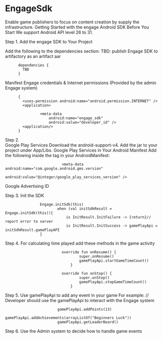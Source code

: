 # EngageSdk
Enable game publishers to focus on content creation by supply the infrastructure. 
Getting Started with the engage Android SDK
Before You Start
We support Android API level 26 to 31.

Step 1. Add the engage SDK to Your Project

Add the following to the dependencies section:
TBD: publish Engage SDK to artifactory as an artifact aar

          dependencies {
            TBD 
          }


Manifest Engage credentials & Internet permissions (Provided by the admin Engage system)

          {
            <uses-permission android:name="android.permission.INTERNET" />
            <application>
            
                    <meta-data
                        android:name="engage_sdk"
                        android:value="developer_id" />
            <application/>
          }           

Step 2.          
Google Play Services
Download the android-support-v4. Add the jar to your project under App/Libs.
Google Play Services in Your Android Manifest
Add the following  inside the <application> tag in your AndroidManifest:
          
                              <meta-data android:name="com.google.android.gms.version"
                              android:value="@integer/google_play_services_version" />

          
Google Advertising ID

Step 3. Init the SDK 
          
                    Engage.initSdk(this)
                            when (val initSdkResult = Engage.initSdk(this)){
                                is InitResult.InitFailure -> {return}// report error to server
                                is InitResult.InitSuccess -> gamePlayApi = initSdkResult.gamePlayAPI
                    }
          
        
Step 4.
For calculating time played add these methods in the game activity

                              override fun onResume() {
                                      super.onResume()
                                      gamePlayApi.startGameTimeCount()
                                  }

                              override fun onStop() {
                                      super.onStop()
                                      gamePlayApi.stopGameTimeCount()
                                  }
    
Step 5.
Use gamePlayApi to add any event in your game
For example: 
 // Developer should use the gamePlayApi to interact with the Engage system
          
                            gamePlayApi.addPoints(13)
                            gamePlayApi.addAchievements(arrayListOf("Beginners Luck"))
                            gamePlayApi.getLeaderBoard()
        
Step 6. Use the Admin system to decide how to handle game events
